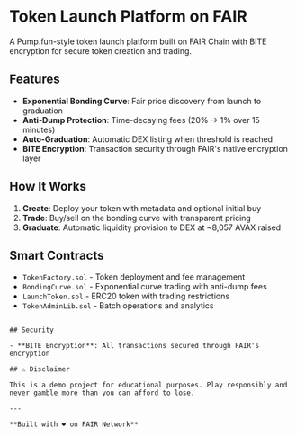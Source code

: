 # Token Launch Platform on FAIR

A Pump.fun-style token launch platform built on FAIR Chain with BITE encryption for secure token creation and trading.

## Features

- **Exponential Bonding Curve**: Fair price discovery from launch to graduation
- **Anti-Dump Protection**: Time-decaying fees (20% → 1% over 15 minutes)
- **Auto-Graduation**: Automatic DEX listing when threshold is reached
- **BITE Encryption**: Transaction security through FAIR's native encryption layer

## How It Works

1. **Create**: Deploy your token with metadata and optional initial buy
2. **Trade**: Buy/sell on the bonding curve with transparent pricing
3. **Graduate**: Automatic liquidity provision to DEX at ~8,057 AVAX raised

## Smart Contracts

- `TokenFactory.sol` - Token deployment and fee management
- `BondingCurve.sol` - Exponential curve trading with anti-dump fees
- `LaunchToken.sol` - ERC20 token with trading restrictions
- `TokenAdminLib.sol` - Batch operations and analytics
```

## Security

- **BITE Encryption**: All transactions secured through FAIR's encryption 

## ⚠️ Disclaimer

This is a demo project for educational purposes. Play responsibly and never gamble more than you can afford to lose.

---

**Built with ❤️ on FAIR Network**
